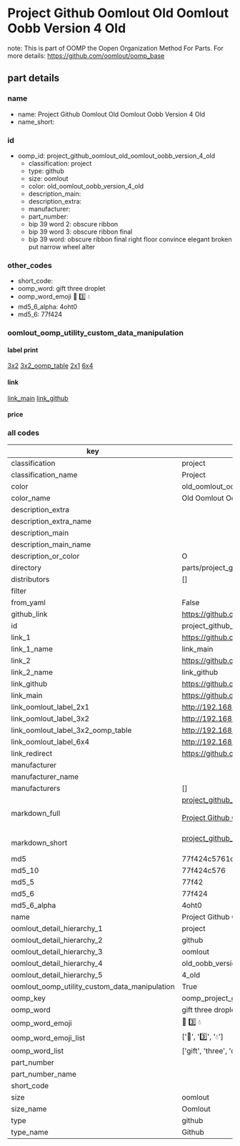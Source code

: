# Project Github Oomlout Old Oomlout Oobb Version 4 Old  

note: This is part of OOMP the Oopen Organization Method For Parts. For more details: https://github.com/oomlout/oomp_base

##  part details
  







### name
* name: Project Github Oomlout Old Oomlout Oobb Version 4 Old
* name_short: 
### id
* oomp_id: project_github_oomlout_old_oomlout_oobb_version_4_old
  * classification: project
  * type: github
  * size: oomlout
  * color: old_oomlout_oobb_version_4_old
  * description_main: 
  * description_extra: 
  * manufacturer: 
  * part_number: 
  * bip 39 word 2: obscure ribbon
  * bip 39 word 3: obscure ribbon final
  * bip 39 word: obscure ribbon final right floor convince elegant broken put narrow wheel alter

### other_codes
* short_code: 
* oomp_word: gift three droplet
* oomp_word_emoji :gift: :three: :droplet:
* md5_6_alpha: 4oht0
* md5_6: 77f424






### oomlout_oomp_utility_custom_data_manipulation
#### label print
[3x2](http://192.168.1.245:1112/?label=oomp%204oht0)
[3x2_oomp_table](http://192.168.1.108:1112/?label=oomp%204oht0)
[2x1](http://192.168.1.242:1112/?label=oomp%204oht0)
[6x4](http://192.168.1.55:1112/?label=oomp%204oht0)    

#### link

[link_main](https://github.com/oomlout/oomlout_oomp_version_1_messy/tree/main/parts/project_github_oomlout_old_oomlout_oobb_version_4_old) [link_github](https://github.com/oomlout/oomlout_oomp_version_1_messy/tree/main/parts/project_github_oomlout_old_oomlout_oobb_version_4_old)                             

#### price







### all codes 
| key | value |  
| --- | --- |  
| classification | project |  
| classification_name | Project |  
| color | old_oomlout_oobb_version_4_old |  
| color_name | Old Oomlout Oobb Version 4 Old |  
| description_extra |  |  
| description_extra_name |  |  
| description_main |  |  
| description_main_name |  |  
| description_or_color | O  |  
| directory | parts/project_github_oomlout_old_oomlout_oobb_version_4_old |  
| distributors | [] |  
| filter |  |  
| from_yaml | False |  
| github_link | https://github.com/oomlout/oomlout_oomp_part_src/tree/main/parts/project_github_oomlout_old_oomlout_oobb_version_4_old |  
| id | project_github_oomlout_old_oomlout_oobb_version_4_old |  
| link_1 | https://github.com/oomlout/oomlout_oomp_version_1_messy/tree/main/parts/project_github_oomlout_old_oomlout_oobb_version_4_old |  
| link_1_name | link_main |  
| link_2 | https://github.com/oomlout/oomlout_oomp_version_1_messy/tree/main/parts/project_github_oomlout_old_oomlout_oobb_version_4_old |  
| link_2_name | link_github |  
| link_github | https://github.com/oomlout/oomlout_oomp_version_1_messy/tree/main/parts/project_github_oomlout_old_oomlout_oobb_version_4_old |  
| link_main | https://github.com/oomlout/oomlout_oomp_version_1_messy/tree/main/parts/project_github_oomlout_old_oomlout_oobb_version_4_old |  
| link_oomlout_label_2x1 | http://192.168.1.242:1112/?label=oomp%204oht0 |  
| link_oomlout_label_3x2 | http://192.168.1.245:1112/?label=oomp%204oht0 |  
| link_oomlout_label_3x2_oomp_table | http://192.168.1.108:1112/?label=oomp%204oht0 |  
| link_oomlout_label_6x4 | http://192.168.1.55:1112/?label=oomp%204oht0 |  
| link_redirect | https://github.com/oomlout/oomlout_oomp_version_1_messy/tree/main/parts/project_github_oomlout_old_oomlout_oobb_version_4_old |  
| manufacturer |  |  
| manufacturer_name |  |  
| manufacturers | [] |  
| markdown_full | [project_github_oomlout_old_oomlout_oobb_version_4_old](none)<br>[](none)<br>[Project Github Oomlout Old Oomlout Oobb Version 4 Old](none)<br><br> |  
| markdown_short | [project_github_oomlout_old_oomlout_oobb_version_4_old](none)<br><br> |  
| md5 | 77f424c5761c88f0be2cbb9cad2e44c2 |  
| md5_10 | 77f424c576 |  
| md5_5 | 77f42 |  
| md5_6 | 77f424 |  
| md5_6_alpha | 4oht0 |  
| name | Project Github Oomlout Old Oomlout Oobb Version 4 Old |  
| oomlout_detail_hierarchy_1 | project |  
| oomlout_detail_hierarchy_2 | github |  
| oomlout_detail_hierarchy_3 | oomlout |  
| oomlout_detail_hierarchy_4 | old_oobb_version |  
| oomlout_detail_hierarchy_5 | 4_old |  
| oomlout_oomp_utility_custom_data_manipulation | True |  
| oomp_key | oomp_project_github_oomlout_old_oomlout_oobb_version_4_old |  
| oomp_word | gift three droplet |  
| oomp_word_emoji | :gift: :three: :droplet: |  
| oomp_word_emoji_list | [':gift:', ':three:', ':droplet:'] |  
| oomp_word_list | ['gift', 'three', 'droplet'] |  
| part_number |  |  
| part_number_name |  |  
| short_code |  |  
| size | oomlout |  
| size_name | Oomlout |  
| type | github |  
| type_name | Github |  
